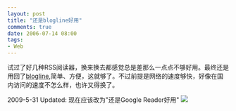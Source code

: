 ```yaml
---
layout: post
title: "还是blogline好用"
comments: true
date: 2006-07-14 08:00
tags:
- Web
---
```

试过了好几种RSS阅读器，换来换去都感觉总是差那么一点点不够好用。最终还是用回了[blogline](http://www.bloglines.com/),简单、方便，这就够了。不过前提是网络的速度够快，好像在国内访问的速度不怎么样，也许又得换了。

2009-5-31 Updated: 现在应该改为"还是Google Reader好用" ![](http://public.blogbus.com/biaoqing/163/11.gif)
